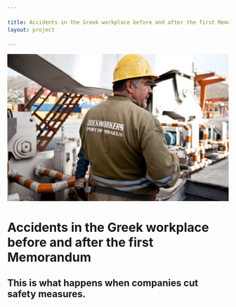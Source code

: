 ```yaml
---

title: Accidents in the Greek workplace before and after the first Memorandum
layout: project

---
```


![](20394905_1918116605127493_1010226274_o.jpg)

# Accidents in the Greek workplace before and after the first Memorandum

## This is what happens when companies cut safety measures.
